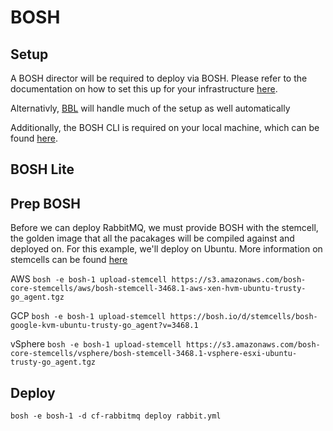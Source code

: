 BOSH
===

Setup
---

A BOSH director will be required to deploy via BOSH. Please refer to the documentation on how to set this up for your infrastructure [here](http://bosh.io/docs/init.html).

Alternativly, [BBL](https://github.com/cloudfoundry/bosh-bootloader) will handle much of the setup as well automatically

Additionally, the BOSH CLI is required on your local machine, which can be found [here](http://bosh.io/docs/cli-v2.html#install).

BOSH Lite
---


Prep BOSH
---

Before we can deploy RabbitMQ, we must provide BOSH with the stemcell, the golden image that all the pacakages will be compiled against and deployed on. For this example, we'll deploy on Ubuntu. More information on stemcells can be found [here](http://bosh.io/docs/stemcell.html)

AWS
`bosh -e bosh-1 upload-stemcell https://s3.amazonaws.com/bosh-core-stemcells/aws/bosh-stemcell-3468.1-aws-xen-hvm-ubuntu-trusty-go_agent.tgz`

GCP
`bosh -e bosh-1 upload-stemcell https://bosh.io/d/stemcells/bosh-google-kvm-ubuntu-trusty-go_agent?v=3468.1`

vSphere
`bosh -e bosh-1 upload-stemcell https://s3.amazonaws.com/bosh-core-stemcells/vsphere/bosh-stemcell-3468.1-vsphere-esxi-ubuntu-trusty-go_agent.tgz`

Deploy
---

`bosh -e bosh-1 -d cf-rabbitmq deploy rabbit.yml`
